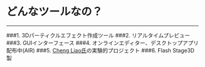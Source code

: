 # どんなツールなの？
***

###1. <span class="red">3Dパーティクルエフェクト作成ツール</span>
###2. <span class="red">リアルタイムプレビュー</span>
###3. <span class="red">GUIインターフェース</span>
###4. <span class="red">オンラインエディター、デスクトップアプリ配布中(AIR)</span>
###5. <a href="http://www.effecthub.com/user/1000008" target="_blank">Cheng Liao氏</a>の実験的プロジェクト
###6. <span class="red">Flash Stage3D製</span>
